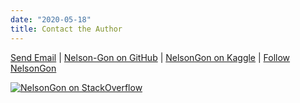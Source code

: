 ```yaml
---
date: "2020-05-18"
title: Contact the Author
---
```


[Send Email](mailto://gonzabato@hotmail.com) | <a class="twitter-follow-button" href="https://github.com/Nelson-Gon" data-size="large" aria-label="Follow @Nelson-Gon on GitHub">Nelson-Gon on GitHub</a> | [NelsonGon on Kaggle](https://www.kaggle.com/gonnel) | 
<a href="https://twitter.com/bionelsongon" class="twitter-follow-button" data-show-count="false">Follow NelsonGon</a>
<script src="https://platform.twitter.com/widgets.js" type="text/javascript"></script> 





[![NelsonGon on StackOverflow](https://stackoverflow.com/users/flair/10323798.png)](https://stackoverflow.com/users/10323798/nelsongon?tab=profile) 





